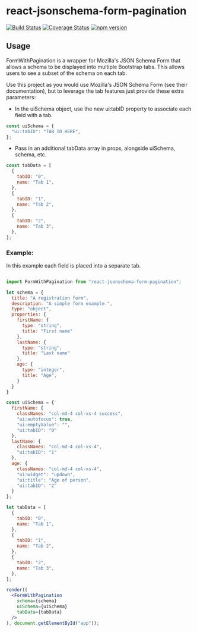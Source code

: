 # react-jsonschema-form-pagination

[![Build Status](https://travis-ci.org/RxNT/react-jsonschema-form-pagination.svg?branch=master)](https://travis-ci.org/RxNT/react-jsonschema-form-pagination)
[![Coverage Status](https://coveralls.io/repos/github/RxNT/react-jsonschema-form-pagination/badge.svg)](https://coveralls.io/github/RxNT/react-jsonschema-form-pagination)
[![npm version](https://badge.fury.io/js/react-jsonschema-form-pagination.svg)](https://badge.fury.io/js/react-jsonschema-form-pagination)

## Usage

FormWithPagination is a wrapper for Mozilla's JSON Schema Form that allows a schema to be displayed into multiple Bootstrap tabs. This allows users to see a subset of the schema on each tab.

Use this project as you would use Mozilla's JSON Schema Form (see their documentation), but to leverage the tab features just provide these extra parameters:

- In the uiSchema object, use the new ui:tabID property to associate each field with a tab.

```jsx
const uiSchema = {
  "ui:tabID": "TAB_ID_HERE",
};
```
- Pass in an additional tabData array in props, alongside uiSchema, schema, etc.

```js
const tabData = [
  {
    tabID: "0",
    name: "Tab 1",
  },
  {
    tabID: "1",
    name: "Tab 2",
  },
  {
    tabID: "2",
    name: "Tab 3",
  },
];
```
### Example:

In this example each field is placed into a separate tab.

```jsx

import FormWithPagination from "react-jsonschema-form-pagination";

let schema = {
  title: "A registration form",
  description: "A simple form example.",
  type: "object",
  properties: {
    firstName: {
      type: "string",
      title: "First name"
    },
    lastName: {
      type: "string",
      title: "Last name"
    },
    age: {
      type: "integer",
      title: "Age",
    }
  }
}

const uiSchema = {
  firstName: {
    classNames: "col-md-4 col-xs-4 success",
    "ui:autofocus": true,
    "ui:emptyValue": "",
    "ui:tabID": "0"
  },
  lastName: {
    classNames: "col-md-4 col-xs-4",
    "ui:tabID": "1"
  },
  age: {
    classNames: "col-md-4 col-xs-4",
    "ui:widget": "updown",
    "ui:title": "Age of person",
    "ui:tabID": "2"
  }
};

let tabData = [
  {
    tabID: "0",
    name: "Tab 1",
  },
  {
    tabID: "1",
    name: "Tab 2",
  },
  {
    tabID: "2",
    name: "Tab 3",
  },
];

render((
  <FormWithPagination
    schema={schema}
    uiSchema={uiSchema}
    tabData={tabData}
  />
), document.getElementById("app"));
```
